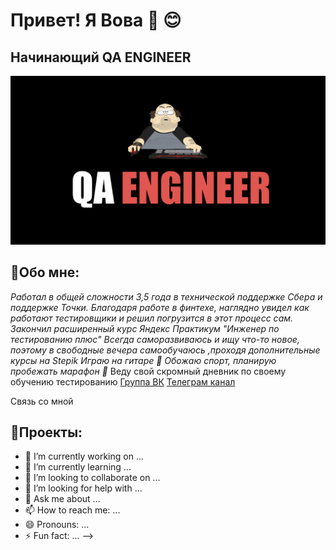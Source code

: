 # Привет! Я Вова 👋 :blush:

## Начинающий QA ENGINEER

![Картинка](https://github.com/kuznetsovqa/kuznetsovqa/blob/main/QA%20ENGINEER.png)


## :boy:Обо мне:
*Работал в общей сложности 3,5 года в технической поддержке Сбера и поддержке Точки. Благодаря работе в финтехе, наглядно увидел как работают тестировщики и решил погрузится в этот процесс сам. Закончил расширенный курс Яндекс Практикум "Инженер по тестированию плюс"
Всегда саморазвиваюсь и ищу что-то новое, поэтому в свободные вечера самообучаюсь ,проходя дополнительные курсы на Stepik 
Играю на гитаре :guitar:
Обожаю спорт, планирую пробежать марафон :runner:* 
Веду свой скромный дневник по своему обучению тестированию [Группа ВК](https://vk.com/dnevnikqa) [Телеграм канал](https://t.me/dnevnikqa)

Связь со мной 



## :page_with_curl:Проекты:



- 🔭 I’m currently working on ...
- 🌱 I’m currently learning ...
- 👯 I’m looking to collaborate on ...
- 🤔 I’m looking for help with ...
- 💬 Ask me about ...
- 📫 How to reach me: ...
- 😄 Pronouns: ...
- ⚡ Fun fact: ...
-->
